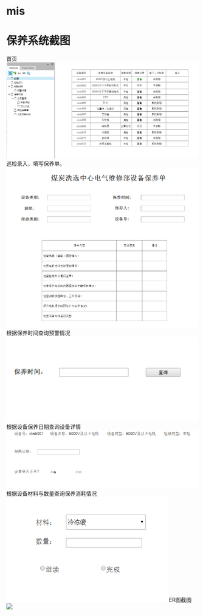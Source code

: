 # mis
# 保养系统截图
首页
![](目录.png)
巡检录入，填写保养单。
![](巡检录入.png)
根据保养时间查询预警情况
![](到期预警.png)
根据设备保养日期查询设备详情
![](设备详细.png)
根据设备材料与数量查询保养消耗情况
![](保养消耗.png)
ER图截图
![](ER图.png)
